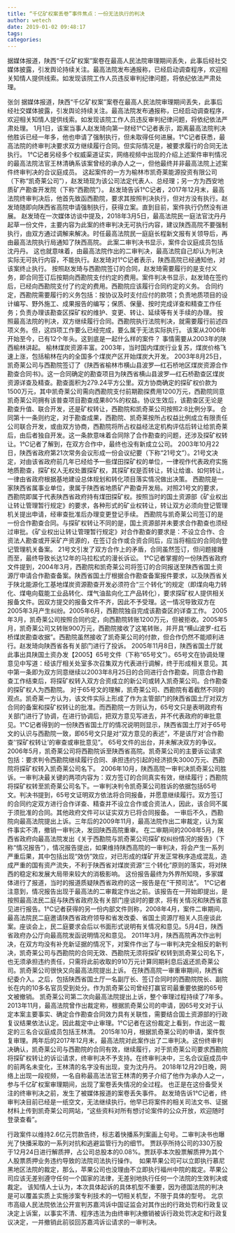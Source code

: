 ```yaml
---
title: “千亿矿权案丢卷”事件焦点：一份无法执行的判决
author: wetech
date: 2019-01-02 09:48:17
tags: 
categories: 
---
```

据媒体报道，陕西“千亿矿权案”案卷在最高人民法院审理期间丢失，此事后经社交媒体披露，引发舆论持续关注。最高法院发布通报称，已经启动调查程序，欢迎相关知情人提供线索。如发现该院工作人员违反审判纪律问题，将依纪依法严肃处理。
<!-- more -->
张剑
据媒体报道，陕西“千亿矿权案”案卷在最高人民法院审理期间丢失，此事后经社交媒体披露，引发舆论持续关注。最高法院发布通报称，已经启动调查程序，欢迎相关知情人提供线索。如发现该院工作人员违反审判纪律问题，将依纪依法严肃处理。
1月1日，该案当事人赵发琦向第一财经1℃记者表示，距离最高法院判决他胜诉已经一年多，他也申请了强制执行，但未取得任何进展。1℃记者获悉，最高法院的终审判决要求双方继续履行合同。但实际情况是，被要求履行的合同无法执行。
1℃记者另经多个权威渠道证实，网络视频中出现的介绍上述案件审判情况的最高法院法官王林清确系该案曾经的承办人之一，但他最终并非最高法院上述案件终审判决的合议庭成员。
这起案件的一方为榆林市凯奇莱能源投资有限公司（下称“凯奇莱公司”），赵发琦现为该公司法定代表人、总经理；另一方为西安地质矿产勘查开发院（下称“西勘院”）。
赵发琦告诉1℃记者，2017年12月末，最高法院终审判决后，他首先致函西勘院，要求其按照判决执行，但对方没有执行。赵发琦随即向陕西省高院申请强制执行，获得立案。直到目前，案件执行仍然没有进展。
赵发琦在一次媒体访谈中提及，2018年3月5日，最高法院民一庭法官沈丹丹起草一份文件，主要内容为此案的终审判决无可执行内容，建议陕西高院不要强制执行，由双方通过调解来解决。时任最高法院民一庭庭长程新文报有关领导后，再由最高法院执行局通知了陕西高院。
此案二审判决书显示，案件合议庭成员包括沈丹丹。
这也就意味着，由最高法院作出的二审判决，最高法院自己却认为判决实际无可执行内容，不能执行。赵发琦对1℃记者表示，陕西高院已经通知他，对该案终止执行。
按照赵发琦与西勘院签订的合同，赵发琦需要履行的是支付义务，即合同签订后按期向西勘院支付约定的费用。案件判决书显示，赵发琦在签约后，已经向西勘院支付了约定的费用。西勘院应该履行合同约定的义务。
合同约定，西勘院需要履行的义务包括：按协议及时支付应付的款项；负责地质项目的设计编写、野外施工、成果报告的编写；保质、保量、按时完成详查和精查工作任务；负责办理该勘查区探矿权的维护、变更、转让、延续等有关手续的办理。
按照最高法院的判决，双方继续履行合同。西勘院执行法院判决，就需要履行前述四项义务。但，这四项工作要么已经完成，要么属于无法实际执行。
该案从2006年开始至今，已有12个年头。这到底是一起什么样的案件？
事情需要从2003年的陕西榆林讲起。
榆林煤炭资源丰富。2003年，当时国内煤炭行业复苏，煤炭价格飞速上涨，包括榆林在内的全国多个煤炭产区开始煤炭大开发。
2003年8月25日，凯奇莱公司与西勘院签订了《陕西省榆林市横山县波罗—红石桥地区煤炭资源合作勘查合同书》。这一合同确定的勘查项目为陕西省横山县波罗—红石桥勘查区煤炭资源详查及精查。勘查面积为279.24平方公里。双方协商确定的探矿权价款为1500万元，其中凯奇莱公司需向西勘院支付前期勘探费用1200万元，西勘院同意凯奇莱公司拥有该普查项目勘查成果80%的权益。协议生效后，该勘查区无论是勘查升值、联合开发，还是矿权转让，西勘院和凯奇莱公司按照2:8比例分享。
合同第十一条则约定，对于勘查成果，西勘院、凯奇莱按所占权益比例成立有限责任公司联合开发，或由双方协商，西勘院将所占权益经法定机构评估后转让给凯奇莱后，由后者独自开发。这一条款意味着合同除了合作勘查的问题，还涉及探矿权转让。1℃记者了解到，在双方合作中，最终也没有新成立公司。
2003年10月22日，陕西省政府第21次常务会议形成一份会议纪要（下称“21号文”）。21号文决定，对由该省政府前几年已经给予一些煤田探矿权的单位，一律视作代表政府实施地质勘查，探矿权人无权处置探矿权，其探矿权是否转让，转让给谁、如何转让，一律由省政府根据基地建设总体规划和转化项目落实情况做出决策。
西勘院是一家陕西省属事业单位，隶属于陕西省地质矿产勘查开发局。对照21号文的要求，西勘院即属于代表陕西省政府持有煤田探矿权。按照当时的国土资源部《矿业权出让转让管理暂行规定》的要求，各种形式的矿业权转让，转让双方必须向登记管理机关提出申请，经审查批准后办理变更登记手续。
西勘院与凯奇莱公司签订的是一份合作勘查合同。与探矿权转让不同的是，国土资源部并未要求合作勘查也须经过审批。《矿业权出让转让管理暂行规定》对合作勘查的要求是：不设立合作、合资法人勘查或开采矿产资源的，在签订合作或合资合同后，应当将相应的合同向登记管理机关备案。
21号文引发了双方合作上的矛盾，合同虽然签订，但问题接踵而至，最终导致长达12年的马拉松式的漫长诉讼。
1℃记者掌握的一份陕西省政府文件提到，2004年3月，西勘院和凯奇莱公司将签订的合同报送至陕西省国土资源厅申请合作勘查备案。陕西省国土厅根据合作勘查备案报件要求，以及陕西省关于陕北能源化工基地煤炭资源勘查开发必须符合“三个转化”的规定（即煤向电力转化、煤电向载能工业品转化、煤气油盐向化工产品转化），要求探矿权人提供相关报备文件。因双方提交的报备文件不齐，因此不予受理。这一情况导致双方在2005年3月产生纠纷。2005年6月，西勘院独自完成该勘查区的详查工作。
2005年3月，凯奇莱公司按照合同约定，向西勘院转账1200万元，但被拒收。2005年5月，凯奇莱公司又转账900万元，西勘院接收了这笔转账，并开具“横山波罗-红石桥煤炭勘查收据”。西勘院虽然接收了凯奇莱公司的付款，但合作仍然不能顺利进行。赵发琦向陕西省各有关部门进行了投诉。
2005年11月8日，陕西省国土厅就此事出具陕国土资办发【2005】65号文件（下称“65号文”）。65号文在协调处理意见中写道：经该厅相关处室多次召集双方代表进行调解，终于形成相关意见。其中第一条即为双方同意继续以2003年8月25日的合同进行合作勘查。同意合作勘查工作结束后，将探矿权转入双方合资成立的新公司或转入凯奇莱公司。合作勘查的探矿权人为西勘院。
对于65号文的理解，凯奇莱公司、西勘院有着截然不同的观点。凯奇莱一方认为，该文件实际上形成了作为主管部门的陕西省国土厅对双方合同的备案和探矿权转让的批准。而西勘院一方则认为，65号文只是表明政府有关部门进行了协调，在进行协调后，把双方意见写进去，并不代表政府的审批意见。1℃记者得到的一份陕西省国土厅的情况说明则显示，陕西省国土厅对于65号文的认识与西勘院一致，即65号文只是对“双方意见的表述”，不是该厅对‘合作勘查’‘探矿权转让’的审查或审批意见”。
65号文件的出台，并未解决双方的争议。
2006年5月，凯奇莱公司将西勘院诉至陕西省高院。凯奇莱公司的主要诉讼请求包括：要求判令西勘院继续履行合同、承担违约引起的经济损失3000万元、西勘院将探矿权转入凯奇莱公司名下。
2006年10月，陕西高院一审判决凯奇莱公司胜诉。一审判决最关键的两项内容为：双方签订的合同真实有效，继续履行；西勘院将探矿权转至凯奇莱公司名下。一审判决判令凯奇莱公司胜诉的依据包括65号文。判决书提到，65号文证明双方依法将合同报备，并愿意继续履行。双方签订的合同约定双方进行合作详查、精查并不设立合作或合资法人，因此，该合同不属于须批准的合同。其他政府文件可以证实双方已将合同报备。
一审后不久，西勘院向最高法院提出上诉。三年后的2009年11月，最高法院作出二审裁定，认为案件事实不清，撤销一审判决，发回陕西高院重审。
在二审期间的2008年5月，陕西省政府向最高法院发出《关于西勘院与凯奇莱公司探矿权纠纷情况的报告》（下称“情况报告”），情况报告提出，如果维持陕西高院的一审判决，将会产生一系列严重后果，其中包括出现“效仿”效应，对已形成的煤矿开发正常秩序造成混乱，造成严重的国有资产流失，不利于陕西省对煤炭资源“三个转化”原则的落实，将对陕西的稳定和发展大局带来较大的消极影响。
这份报告最终为外界所知晓，多家媒体进行了报道，当时的报道质疑陕西省政府的这一报告是在“干预司法”。
1℃记者注意到，情况报告出现于最高法的二审裁定作出之前。该报告在一开始即提出，是按照最高法民二庭与陕西省政府及有关部门座谈时的要求，将有关情况和陕西省意见进行报告。1℃记者获得的另一份内部文件则称，2008年4月，案件二审期间，最高法院民二庭邀请陕西省政府领导和省发改委、省国土资源厅相关人员座谈此案。座谈会上，民二庭要求会后以书面形式说明有关情况和意见。5月4日，陕西省政府办公厅向最高院发函说明情况和意见。
2011年3月，陕西高院再次作出判决，在双方均没有补充新证据的情况下，对案件作出了与一审判决完全相反的新判决，凯奇莱公司与西勘院的合同无效、西勘院无须将探矿权转到凯奇莱公司名下，也无须承担违约责任，只需将此前收取的910万元计算同期利息后返还凯奇莱公司。凯奇莱公司很快又向最高法院提出上诉。
在陕西高院一审重审期间，陕西省纪委介入。之后，包括陕西省国土厅一名副厅长、签订合同时的西勘院院长、副院长在内的10多名官员受到处分。作为凯奇莱公司曾经打赢官司最重要依据的65号文被撤销。
凯奇莱公司第二次向最高法院提出上诉，整个审理过程持续了7年多。2013年11月，最高法院曾作出裁定称，根据凯奇莱公司的申请，因65号文对于认定本案主要事实、确定合作勘查合同效力具有关联性，需要结合国土资源部的行政复议结果依法认定。因此裁定中止审理。1℃记者在这份裁定上看到，作出这一裁定的三名合议庭成员包括王林清。
2015年10月，根据凯奇莱公司的申请，案件恢复审理。两年后的2017年12月末，最高法院对此案作出了二审判决。这份终审判决确认，凯奇莱公司与西勘院的合同有效，继续履行，对于凯奇莱公司要求西勘院将探矿权转让的诉讼请求，终审判决不予支持。在终审判决中，三名合议庭成员中的前两名未变化，王林清的名字没有出现，变为沈丹丹。
2018年12月29日晚，网络上出现一段视频，一名自称最高法法官王林清的男子介绍了他作为承办人之一，参与千亿矿权案审理期间，出现了案卷丢失情况的全过程。
也正是在这份备受关注的终审判决之前，发生了被媒体报道的案卷丢失事件。
赵发琦告诉1℃记者，终审判决目前已经是一纸空文，无法继续执行。他早已将案件的相关司法文书、证据材料上传到凯奇莱公司网站，“这些资料对所有想讨论案件的公众开放，欢迎随时登录查看”。
 
 
行政案件以维持2.6亿元罚款告终，标志着快播系列案画上句号。二审判决书也曝光了快播采取的一系列对抗和逃避监管行为的细节。
贾跃亭所持公司的330万股于12月24日进行解质押，占公司总股本的0.08%。贾跃亭本次股票解质押为其个人股票质押业务违约导致的法院司法执行操作。 
如果苹果公司可以立即执行慕尼黑地区法院的裁定，那么，苹果公司也没理由不立即执行福州中院的裁定。苹果公司应该无差别遵守任何一个国家的法律，无差别地执行任何一个法院的生效判决或裁定。
该知情人士认为，本次具体起诉的具体机型不重要，因为德国法院的判决是可以覆盖实质上实施涉案专利技术的一切相关机型，不限于具体的型号。
北京市高级人民法院依法公开宣判苏嘉鸿诉中国证监会对其作出的行政处罚和行政复议决定上诉案，以事实不清、程序违法为由终审判决撤销被诉行政处罚决定和行政复议决定，一并撤销此前驳回苏嘉鸿诉讼请求的一审判决。
